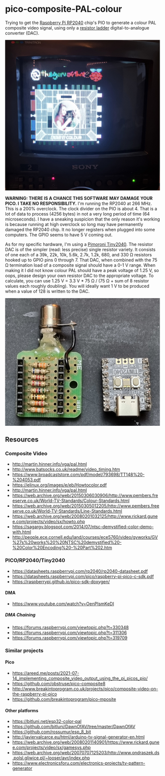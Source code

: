 # pico-composite-PAL-colour #

Trying to get the [Raspberry Pi RP2040](https://www.raspberrypi.com/documentation/microcontrollers/rp2040.html) chip's PIO to generate a colour PAL composite video signal, using only a [resistor ladder](https://en.wikipedia.org/wiki/Resistor_ladder) digital-to-analogue converter (DAC).


![Photograph of a CRT screen running the code](onacrt.jpg)

**WARNING: THERE IS A CHANCE THIS SOFTWARE MAY DAMAGE YOUR PICO. I TAKE NO RESPONSIBILITY.**
I'm running the RP2040 at 266 MHz. This is a 200% overclock. The clock divider on the PIO is about 4. That is a lot of data to process (4256 bytes) in not a very long period of time (64 microseconds). I have a sneaking suspicion that the only reason it's working is because running at high overclock so long may have permanently damaged the RP2040 chip. It no longer registers when plugged into some computers. The GPIO seems to have 5 V coming out.

As for my specific hardware, I'm using a [Pimoroni Tiny2040](https://shop.pimoroni.com/products/tiny-2040?variant=39560012300371). The resistor DAC is of the simpler (read: less precise) single resistor variety. It consists of one each of a 39k, 22k, 10k, 5.6k, 2.7k, 1.2k, 680, and 330 Ω resistors hooked up to GPIO pins 0 through 7. That DAC, when combined with the 75 Ω termination load of a composite signal should have a 0-1 V range. When making it I did not know colour PAL should have a peak voltage of 1.25 V, so oops, please design your own resistor DAC to the appropriate voltage. To calculate, you can use 1.25 V = 3.3 V * 75 Ω / (75 Ω + sum of 8 resistor values each roughly doubling). You will ideally want 1 V to be produced when a value of 128 is written to the DAC.

![Passive resistor DAC and Tiny2040](chipanddac.jpg)

## Resources ##

### Composite Video ###

* http://martin.hinner.info/vga/pal.html
* http://www.batsocks.co.uk/readme/video_timing.htm
* https://www.broadcaststore.com/pdf/model/793698/TT148%20-%204053.pdf
* https://elinux.org/images/e/eb/Howtocolor.pdf
* http://martin.hinner.info/vga/pal.html
* https://web.archive.org/web/20150306030906/http://www.pembers.freeserve.co.uk/World-TV-Standards/Colour-Standards.html
* https://web.archive.org/web/20150305012205/http://www.pembers.freeserve.co.uk/World-TV-Standards/Line-Standards.html
* https://web.archive.org/web/20080201032125/http://www.rickard.gunee.com/projects/video/sx/howto.php
* https://sagargv.blogspot.com/2014/07/ntsc-demystified-color-demo-with.html
* http://people.ece.cornell.edu/land/courses/ece5760/video/gvworks/GV%27s%20works%20%20NTSC%20demystified%20-%20Color%20Encoding%20-%20Part%202.htm

### PICO/RP2040/Tiny2040 ###

* https://datasheets.raspberrypi.com/rp2040/rp2040-datasheet.pdf
* https://datasheets.raspberrypi.com/pico/raspberry-pi-pico-c-sdk.pdf
* https://raspberrypi.github.io/pico-sdk-doxygen/

#### DMA ####

* https://www.youtube.com/watch?v=OenPIsmKeDI

##### DMA Chaining #####
* https://forums.raspberrypi.com/viewtopic.php?t=330348
* https://forums.raspberrypi.com/viewtopic.php?t=311306
* https://forums.raspberrypi.com/viewtopic.php?t=319709

### Similar projects ###

#### Pico ####

* https://areed.me/posts/2021-07-14_implementing_composite_video_output_using_the_pi_picos_pio/
* https://github.com/obstruse/pico-composite8
* http://www.breakintoprogram.co.uk/projects/pico/composite-video-on-the-raspberry-pi-pico
* https://github.com/breakintoprogram/pico-mposite

#### Other platforms ####

* https://bitluni.net/esp32-color-pal
* https://github.com/bitluni/DawnOfAV/tree/master/DawnOfAV
* https://github.com/rossumur/esp_8_bit
* http://javiervalcarce.eu/html/arduino-tv-signal-generator-en.html
* https://web.archive.org/web/20080201140901/https://www.rickard.gunee.com/projects/video/sx/gamesys.php
* https://web.archive.org/web/20070707125203/http://www.ondraszek.ds.polsl.gliwice.pl/~looser/avr/index.php
* https://www.electronicsforu.com/electronics-projects/tv-pattern-generator
